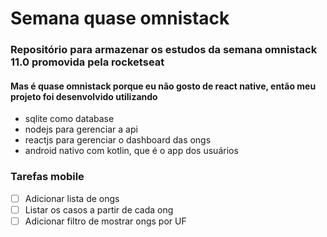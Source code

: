 # Semana quase omnistack

### Repositório para armazenar os estudos da semana omnistack 11.0 promovida pela rocketseat
#### Mas é quase omnistack porque eu não gosto de react native, então meu projeto foi desenvolvido utilizando

- sqlite como database
- nodejs para gerenciar a api 
- reactjs para gerenciar o dashboard das ongs
- android nativo com kotlin, que é o app dos usuários

### Tarefas mobile
- [ ] Adicionar lista de ongs 
- [ ] Listar os casos a partir de cada ong
- [ ] Adicionar filtro de mostrar ongs por UF
